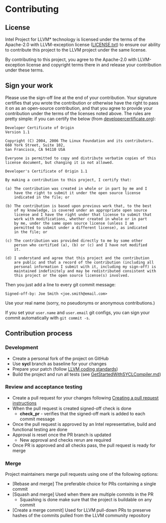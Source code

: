 # Contributing

## License
Intel Project for LLVM* technology is licensed under the terms of the
Apache-2.0 with LLVM-exception license ([LICENSE.txt](llvm/LICENSE.TXT))
to ensure our ability to contribute this project to the LLVM project
under the same license.

By contributing to this project, you agree to the Apache-2.0 with
LLVM-exception license and copyright terms there in and release your
contribution under these terms.

## Sign your work
Please use the sign-off line at the end of your contribution. Your
signature certifies that you wrote the contribution or otherwise have
the right to pass it on as an open-source contribution, and that you
agree to provide your contribution under the terms of the licenses
noted above. The rules are pretty simple: if you can certify the
below (from [developercertificate.org](http://developercertificate.org)):

```
Developer Certificate of Origin
Version 1.1

Copyright (C) 2004, 2006 The Linux Foundation and its contributors.
660 York Street, Suite 102,
San Francisco, CA 94110 USA

Everyone is permitted to copy and distribute verbatim copies of this
license document, but changing it is not allowed.

Developer's Certificate of Origin 1.1

By making a contribution to this project, I certify that:

(a) The contribution was created in whole or in part by me and I
    have the right to submit it under the open source license
    indicated in the file; or

(b) The contribution is based upon previous work that, to the best
    of my knowledge, is covered under an appropriate open source
    license and I have the right under that license to submit that
    work with modifications, whether created in whole or in part
    by me, under the same open source license (unless I am
    permitted to submit under a different license), as indicated
    in the file; or

(c) The contribution was provided directly to me by some other
    person who certified (a), (b) or (c) and I have not modified
    it.

(d) I understand and agree that this project and the contribution
    are public and that a record of the contribution (including all
    personal information I submit with it, including my sign-off) is
    maintained indefinitely and may be redistributed consistent with
    this project or the open source license(s) involved.
```

Then you just add a line to every git commit message:

    Signed-off-by: Joe Smith <joe.smith@email.com>

Use your real name (sorry, no pseudonyms or anonymous contributions.)

If you set your `user.name` and `user.email` git configs, you can sign your
commit automatically with `git commit -s`.

## Contribution process

### Development

- Create a personal fork of the project on GitHub
- Use **sycl** branch as baseline for your changes
- Prepare your patch (follow
  [LLVM coding standards](https://llvm.org/docs/CodingStandards.html))
- Build the project and run all tests (see
[GetStartedWithSYCLCompiler.md](sycl/doc/GetStartedWithSYCLCompiler.md))

### Review and acceptance testing

- Create a pull request for your changes following [Creating a pull request
instructions](https://help.github.com/articles/creating-a-pull-request/)
- When the pull request is created signed-off check is done
  - **check_pr** - verifies that the signed-off mark is added to each commit
  message
- Once the pull request is approved by an Intel representative, build and
functional testing are done
- Approval is reset once the PR branch is updated
  - New approval and checks rerun are required
- Once PR is approved and all checks pass, the pull request is ready for merge

### Merge

Project maintainers merge pull requests using one of the following options:
- [Rebase and merge] The preferable choice for PRs containing a single commit
- [Squash and merge] Used when there are multiple commits in the PR
  - Squashing is done make sure that the project is buildable on any commit
- [Create a merge commit] Used for LLVM pull-down PRs to preserve hashes of the
commits pulled from the LLVM community repository
